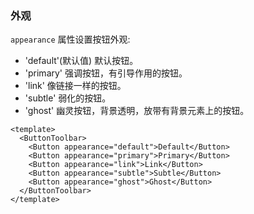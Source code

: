 ### 外观

`appearance` 属性设置按钮外观:

- 'default'(默认值) 默认按钮。
- 'primary' 强调按钮，有引导作用的按钮。
- 'link' 像链接一样的按钮。
- 'subtle' 弱化的按钮。
- 'ghost' 幽灵按钮，背景透明，放带有背景元素上的按钮。

<!--start-code-->

```vue
<template>
  <ButtonToolbar>
    <Button appearance="default">Default</Button>
    <Button appearance="primary">Primary</Button>
    <Button appearance="link">Link</Button>
    <Button appearance="subtle">Subtle</Button>
    <Button appearance="ghost">Ghost</Button>
  </ButtonToolbar>
</template>
```

<!--end-code-->
